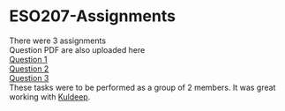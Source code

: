 # ESO207-Assignments


There were 3 assignments <br>
Question PDF are also uploaded here<br>
[Question 1](https://github.com/sandeepb20/ESO207-Assignments/blob/main/Assignment_1.pdf) <br>
[Question 2](https://github.com/sandeepb20/ESO207-Assignments/blob/main/Assignment_2.pdf) <br>
[Question 3](https://github.com/sandeepb20/ESO207-Assignments/blob/main/Assignment_3.pdf)<br>
These tasks were to be performed as a group of 2 members. It was great working with [Kuldeep](https://github.com/kuldeep-singh-chouhan).

